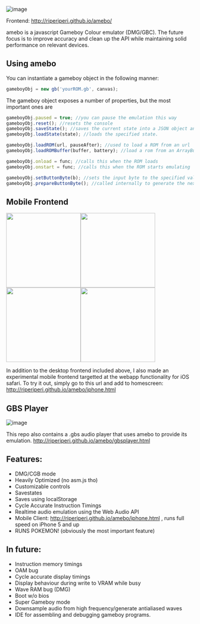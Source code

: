 ![image](https://cdn.discordapp.com/attachments/157873776040607744/361574334096998400/logo.png)

Frontend: http://riperiperi.github.io/amebo/

amebo is a javascript Gameboy Colour emulator (DMG/GBC). The future focus is to improve accuracy and clean up the API while maintaining solid performance on relevant devices.

## Using amebo

You can instantiate a gameboy object in the following manner:

```javascript
gameboyObj = new gb('yourROM.gb', canvas);
```

The gameboy object exposes a number of properties, but the most important ones are
```javascript
gameboyObj.paused = true; //you can pause the emulation this way
gameboyObj.reset(); //resets the console
gameboyObj.saveState(); //saves the current state into a JSON object and returns it.
gameboyObj.loadState(state); //loads the specified state.

gameboyObj.loadROM(url, pauseAfter); //used to load a ROM from an url
gameboyObj.loadROMBuffer(buffer, battery); //load a rom from an ArrayBuffer

gameboyObj.onload = func; //calls this when the ROM loads
gameboyObj.onstart = func; //calls this when the ROM starts emulating

gameboyObj.setButtonByte(b); //sets the input byte to the specified value. 
gameboyObj.prepareButtonByte(); //called internally to generate the next input. Overwrite this with something that uses the above to implement a custom input system.
```

## Mobile Frontend
<img src="https://cdn.discordapp.com/attachments/157873776040607744/361569999820816386/image.png" width=200><img src="https://cdn.discordapp.com/attachments/157873776040607744/361569816416616448/unknown.png" width=200><img src="https://cdn.discordapp.com/attachments/157873776040607744/361569052373549056/image.png" width=200><img src="https://cdn.discordapp.com/attachments/157873776040607744/361569011411976199/image.png" width=200>

In addition to the desktop frontend included above, I also made an experimental mobile frontend targetted at the webapp functionality for iOS safari. To try it out, simply go to this url and add to homescreen:
http://riperiperi.github.io/amebo/iphone.html

## GBS Player
![image](https://cdn.discordapp.com/attachments/157873776040607744/361571899828076544/unknown.png)

This repo also contains a .gbs audio player that uses amebo to provide its emulation.
http://riperiperi.github.io/amebo/gbsplayer.html

## Features:

- DMG/CGB mode
- Heavily Optimized (no asm.js tho)
- Customizable controls
- Savestates
- Saves using localStorage
- Cycle Accurate Instruction Timings
- Realtime audio emulation using the Web Audio API
- Mobile Client: http://riperiperi.github.io/amebo/iphone.html , runs full speed on iPhone 5 and up
- RUNS POKEMON! (obviously the most important feature)

## In future:

- Instruction memory timings
- OAM bug
- Cycle accurate display timings
- Display behaviour during write to VRAM while busy
- Wave RAM bug (DMG)
- Boot w/o bios
- Super Gameboy mode
- Downsample audio from high frequency/generate antialiased waves
- IDE for assembling and debugging gameboy programs.
